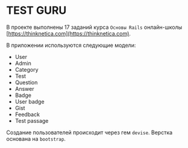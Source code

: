 # TEST GURU

В проекте выполнены 17 заданий курса `Основы Rails` онлайн-школы [https://thinknetica.com](https://thinknetica.com).

В приложении используются следующие модели:
* User
* Admin
* Category
* Test
* Question
* Answer
* Badge
* User badge
* Gist
* Feedback
* Test passage

Создание пользователей происходит через гем `devise`.
Верстка основана на `bootstrap`.
